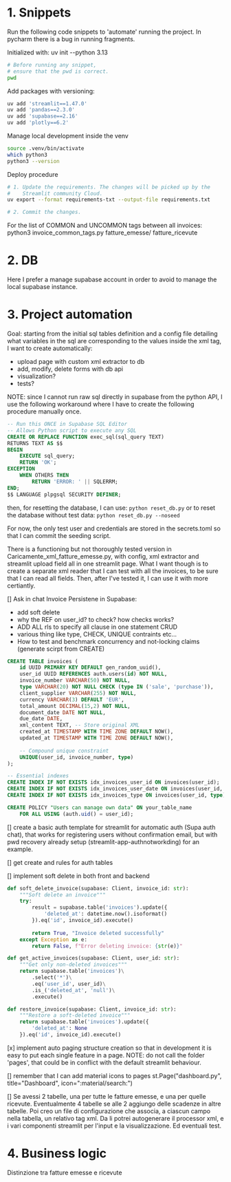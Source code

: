 # 1. Snippets
Run the following code snippets to 'automate' running the project.
In pycharm there is a bug in running fragments.

Initialized with: 
uv init --python 3.13

```bash
# Before running any snippet,
# ensure that the pwd is correct.
pwd
```

Add packages with versioning:
```bash
uv add 'streamlit==1.47.0'
uv add 'pandas==2.3.0'
uv add 'supabase==2.16'
uv add 'plotly==6.2'
```

Manage local development inside the venv
```bash
source .venv/bin/activate
which python3
python3 --version
```

Deploy procedure
```bash
# 1. Update the requirements. The changes will be picked up by the
#    Streamlit community Cloud. 
uv export --format requirements-txt --output-file requirements.txt

# 2. Commit the changes.
```

For the list of COMMON and UNCOMMON tags between all invoices:
python3 invoice_common_tags.py fatture_emesse/ fatture_ricevute 

# 2. DB
Here I prefer a manage supabase account in order to avoid to 
manage the local supabase instance.


# 3. Project automation
Goal: starting from the initial sql tables definition and 
a config file detailing what variables in the sql are corresponding
to the values inside the xml tag, I want to create automatically:
- upload page with custom xml extractor to db
- add, modify, delete forms with db api
- visualization?
- tests?

NOTE: since I cannot run raw sql directly in supabase from
the python API, I use the following workaround where I have
to create the following procedure manually once.
```sql
-- Run this ONCE in Supabase SQL Editor
-- Allows Python script to execute any SQL
CREATE OR REPLACE FUNCTION exec_sql(sql_query TEXT)
RETURNS TEXT AS $$
BEGIN
    EXECUTE sql_query;
    RETURN 'OK';
EXCEPTION
    WHEN OTHERS THEN
        RETURN 'ERROR: ' || SQLERRM;
END;
$$ LANGUAGE plpgsql SECURITY DEFINER;
```

then, for resetting the database, I can use:
`python reset_db.py`
or to reset the database without test data: 
`python reset_db.py --noseed`

For now, the only test user and credentials are stored 
in the secrets.toml so that I can commit the seeding script.

There is a functioning but not thoroughly tested version in 
Caricamente_xml_fatture_emesse.py, with config, xml extractor and
streamlit upload field all in one streamlit page.
What I want though is to create a separate xml reader that I can 
test with all the invoices, to be sure that I can read all fields.
Then, after I've tested it, I can use it with more certiantly.



[] Ask in chat Invoice Persistene in Supabase:
- add soft delete
- why the REF on user_id? to check? how checks works?
- ADD ALL rls to specify all clause in one statement CRUD
- various thing like type, CHECK, UNIQUE contraints etc...
- How to test and benchmark concurrency and not-locking claims (generate scirpt from CREATE)
```sql
CREATE TABLE invoices (
    id UUID PRIMARY KEY DEFAULT gen_random_uuid(),
    user_id UUID REFERENCES auth.users(id) NOT NULL,
    invoice_number VARCHAR(50) NOT NULL,
    type VARCHAR(20) NOT NULL CHECK (type IN ('sale', 'purchase')),
    client_supplier VARCHAR(255) NOT NULL,
    currency VARCHAR(3) DEFAULT 'EUR',
    total_amount DECIMAL(15,2) NOT NULL,
    document_date DATE NOT NULL,
    due_date DATE,
    xml_content TEXT, -- Store original XML
    created_at TIMESTAMP WITH TIME ZONE DEFAULT NOW(),
    updated_at TIMESTAMP WITH TIME ZONE DEFAULT NOW(),
    
    -- Compound unique constraint
    UNIQUE(user_id, invoice_number, type)
);

-- Essential indexes
CREATE INDEX IF NOT EXISTS idx_invoices_user_id ON invoices(user_id);
CREATE INDEX IF NOT EXISTS idx_invoices_user_date ON invoices(user_id, document_date);
CREATE INDEX IF NOT EXISTS idx_invoices_type ON invoices(user_id, type);

CREATE POLICY "Users can manage own data" ON your_table_name
    FOR ALL USING (auth.uid() = user_id);
```

[] create a basic auth template for streamlit for automatic auth 
   (Supa auth chat), that works for registering users without 
   confirmation email, but with pwd recovery already setup 
   (streamlit-app-authnotworkding) for an example.

[] get create and rules for auth tables

[] implement soft delete in both front and backend
``` python
def soft_delete_invoice(supabase: Client, invoice_id: str):
    """Soft delete an invoice"""
    try:
        result = supabase.table('invoices').update({
            'deleted_at': datetime.now().isoformat()
        }).eq('id', invoice_id).execute()
        
        return True, "Invoice deleted successfully"
    except Exception as e:
        return False, f"Error deleting invoice: {str(e)}"

def get_active_invoices(supabase: Client, user_id: str):
    """Get only non-deleted invoices"""
    return supabase.table('invoices')\
        .select('*')\
        .eq('user_id', user_id)\
        .is_('deleted_at', 'null')\
        .execute()

def restore_invoice(supabase: Client, invoice_id: str):
    """Restore a soft-deleted invoice"""
    return supabase.table('invoices').update({
        'deleted_at': None
    }).eq('id', invoice_id).execute()
```

[x] implement auto paging structure
creation so that in development
it is easy to put each single feature in a page. 
NOTE: do not call the folder 'pages',
that could be in conflict with the 
default streamlit behaviour.

[] remember that I can add material icons to pages 
st.Page("dashboard.py", title="Dashboard", icon=":material/search:")

[] Se avessi 2 tabelle, una per tutte le fatture
   emesse, e una per quelle ricevute. Eventualmente 4 tabelle se alle 2 aggiungo
   delle scadenze in altre tabelle.
   Poi creo un file di configurazione che associa,
   a ciascun campo nella tabella, un relativo tag xml. 
   Da li potrei autogenerare il processor xml,
   e i vari componenti streamlit per l'input e
   la visualizzazione.
   Ed eventuali test.


# 4. Business logic
Distinzione tra fatture emesse e ricevute
